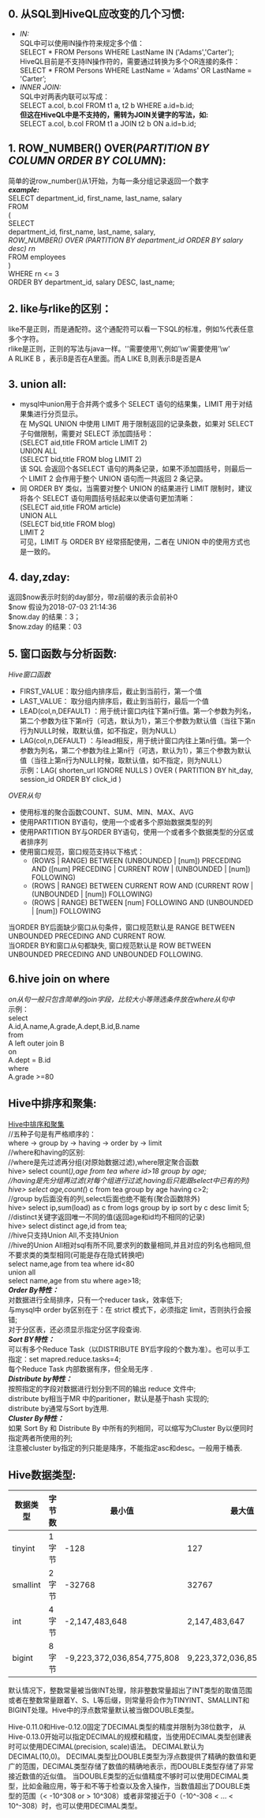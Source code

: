 ## 0. 从SQL到HiveQL应改变的几个习惯:  
+ *IN:*  
SQL中可以使用IN操作符来规定多个值：  
SELECT * FROM Persons WHERE LastName IN ('Adams','Carter');  
HiveQL目前是不支持IN操作符的，需要通过转换为多个OR连接的条件：  
SELECT * FROM Persons WHERE LastName = 'Adams' OR LastName = 'Carter’;  
+ *INNER JOIN:*  
SQL中对两表内联可以写成：  
SELECT a.col, b.col FROM t1 a, t2 b WHERE a.id=b.id;  
**但这在HiveQL中是不支持的，需转为JOIN关键字的写法，如:**   
SELECT a.col, b.col FROM t1 a JOIN t2 b ON a.id=b.id;  


## 1. ROW_NUMBER() OVER(*PARTITION BY COLUMN ORDER BY COLUMN*): 
简单的说row_number()从1开始，为每一条分组记录返回一个数字  
***example:***  
SELECT department_id, first_name, last_name, salary  
FROM  
(  
  SELECT  
    department_id, first_name, last_name, salary,  
    *ROW_NUMBER() OVER (PARTITION BY department_id ORDER BY salary desc) rn*  
  FROM employees  
)  
WHERE rn <= 3  
ORDER BY department_id, salary DESC, last_name;  

## 2. like与rlike的区别： 
like不是正则，而是通配符。这个通配符可以看一下SQL的标准，例如%代表任意多个字符。  
rlike是正则，正则的写法与java一样。'\'需要使用'\\',例如'\w'需要使用'\\w’  
A RLIKE B ，表示B是否在A里面。而A LIKE B,则表示B是否是A  

## 3. union all: 
+ mysql中union用于合并两个或多个 SELECT 语句的结果集，LIMIT 用于对结果集进行分页显示。  
在 MySQL UNION 中使用 LIMIT 用于限制返回的记录条数，如果对 SELECT 子句做限制，需要对 SELECT 添加圆括号：  
(SELECT aid,title FROM article LIMIT 2)   
UNION ALL  
(SELECT bid,title FROM blog LIMIT 2)  
该 SQL 会返回个各SELECT 语句的两条记录，如果不添加圆括号，则最后一个 LIMIT 2 会作用于整个 UNION 语句而一共返回 2 条记录。  
+ 同 ORDER BY 类似，当需要对整个 UNION 的结果进行 LIMIT 限制时，建议将各个 SELECT 语句用圆括号括起来以使语句更加清晰：  
(SELECT aid,title FROM article)   
UNION ALL  
(SELECT bid,title FROM blog)  
LIMIT 2  
可见，LIMIT 与 ORDER BY 经常搭配使用，二者在 UNION 中的使用方式也是一致的。

## 4. day,zday: 
返回$now表示时刻的day部分，带z前缀的表示会前补0  
$now 假设为2018-07-03 21:14:36  
$now.day 的结果：3；  
$now.zday 的结果：03  

## 5. 窗口函数与分析函数:
*Hive窗口函数*  
+ FIRST_VALUE：取分组内排序后，截止到当前行，第一个值 
+ LAST_VALUE： 取分组内排序后，截止到当前行，最后一个值 
+ LEAD(col,n,DEFAULT) ：用于统计窗口内往下第n行值。第一个参数为列名，第二个参数为往下第n行（可选，默认为1），第三个参数为默认值（当往下第n行为NULL时候，取默认值，如不指定，则为NULL） 
+ LAG(col,n,DEFAULT) ：与lead相反，用于统计窗口内往上第n行值。第一个参数为列名，第二个参数为往上第n行（可选，默认为1），第三个参数为默认值（当往上第n行为NULL时候，取默认值，如不指定，则为NULL）  
示例：LAG( shorten_url IGNORE NULLS ) OVER ( PARTITION BY hit_day, session_id ORDER BY click_id )  


*OVER从句*  
+ 使用标准的聚合函数COUNT、SUM、MIN、MAX、AVG 
+ 使用PARTITION BY语句，使用一个或者多个原始数据类型的列 
+ 使用PARTITION BY与ORDER BY语句，使用一个或者多个数据类型的分区或者排序列 
+ 使用窗口规范，窗口规范支持以下格式：   
  + (ROWS | RANGE) BETWEEN (UNBOUNDED | [num]) PRECEDING AND ([num] PRECEDING | CURRENT ROW | (UNBOUNDED | [num]) FOLLOWING)
  + (ROWS | RANGE) BETWEEN CURRENT ROW AND (CURRENT ROW | (UNBOUNDED | [num]) FOLLOWING)
  + (ROWS | RANGE) BETWEEN [num] FOLLOWING AND (UNBOUNDED | [num]) FOLLOWING

当ORDER BY后面缺少窗口从句条件，窗口规范默认是 RANGE BETWEEN UNBOUNDED PRECEDING AND CURRENT ROW.  
当ORDER BY和窗口从句都缺失, 窗口规范默认是 ROW BETWEEN UNBOUNDED PRECEDING AND UNBOUNDED FOLLOWING.  

## 6.hive join on where 
*on从句一般只包含简单的join字段，比较大小等筛选条件放在where从句中*   
示例：  
select   
        A.id,A.name,A.grade,A.dept,B.id,B.name   
from  
      A left outer join B  
on  
      A.dept = B.id  
where  
      A.grade >=80  
 

## Hive中排序和聚集:  
[Hive中排序和聚集](https://www.cnblogs.com/skyl/p/4736477.html)  
//五种子句是有严格顺序的：  
where → group by → having → order by → limit  
//where和having的区别:  
//where是先过滤再分组(对原始数据过滤),where限定聚合函数  
hive> select count(*),age from tea where id>18 group by age;  
//having是先分组再过滤(对每个组进行过滤,having后只能跟select中已有的列)  
hive> select age,count(*) c from tea group by age having c>2;  
//group by后面没有的列,select后面也绝不能有(聚合函数除外)  
hive> select ip,sum(load) as c from logs  group by ip sort by c desc limit 5;  
//distinct关键字返回唯一不同的值(返回age和id均不相同的记录)  
hive> select distinct age,id from tea;  
//hive只支持Union All,不支持Union  
//hive的Union All相对sql有所不同,要求列的数量相同,并且对应的列名也相同,但不要求类的类型相同(可能是存在隐式转换吧)  
select name,age from tea where id<80  
union all  
select name,age from stu where age>18;  
***Order By特性：***  
对数据进行全局排序，只有一个reducer task，效率低下;  
与mysql中 order by区别在于：在 strict 模式下，必须指定 limit，否则执行会报错;  
对于分区表，还必须显示指定分区字段查询.  
***Sort BY特性：***  
可以有多个Reduce Task（以DISTRIBUTE BY后字段的个数为准）。也可以手工指定：set mapred.reduce.tasks=4;  
每个Reduce Task 内部数据有序，但全局无序 .  
***Distribute by特性：***  
按照指定的字段对数据进行划分到不同的输出 reduce 文件中;  
distribute by相当于MR 中的paritioner，默认是基于hash 实现的;  
distribute by通常与Sort by连用.  
***Cluster By特性：***  
如果 Sort By 和 Distribute By 中所有的列相同，可以缩写为Cluster By以便同时指定两者所使用的列;  
注意被cluster by指定的列只能是降序，不能指定asc和desc。一般用于桶表.  


## Hive数据类型: 

|数据类型| 字节数|最小值|最大值|示例|  
|-------|------|----|---|---:|
|tinyint|1字节|-128|127|45Y|  
|smallint|2字节|-32768|32767|100S|
|int|4字节|-2,147,483,648|2,147,483,647|36|
|bigint|8字节|-9,223,372,036,854,775,808|9,223,372,036,854,775,807|2000L|

默认情况下，整数常量被当做INT处理，除非整数常量超出了INT类型的取值范围或者在整数常量跟着Y、S、L等后缀，则常量将会作为TINYINT、SMALLINT和BIGINT处理。Hive中的浮点数常量默认被当做DOUBLE类型。

Hive-0.11.0和Hive-0.12.0固定了DECIMAL类型的精度并限制为38位数字，
从Hive-0.13.0开始可以指定DECIMAL的规模和精度，当使用DECIMAL类型创建表时可以使用DECIMAL(precision, scale)语法。
DECIMAL默认为DECIMAL(10,0)。 
DECIMAL类型比DOUBLE类型为浮点数提供了精确的数值和更广的范围，DECIMAL类型存储了数值的精确地表示，而DOUBLE类型存储了非常接近数值的近似值。
当DOUBLE类型的近似值精度不够时可以使用DECIMAL类型，比如金融应用，等于和不等于检查以及舍入操作，当数值超出了DOUBLE类型的范围（< -10^308 or > 10^308）或者非常接近于0（-10^-308 < ... < 10^-308）时，也可以使用DECIMAL类型。
